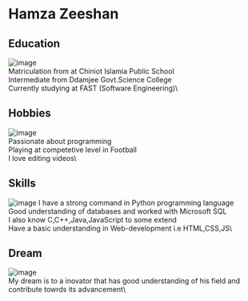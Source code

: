 # Hamza Zeeshan
## Education
![image](https://github.com/user-attachments/assets/411af2f9-248f-400a-90b3-e19ea575ee15)\
Matriculation from at Chiniot Islamia Public School\
Intermediate from Ddamjee Govt.Science College\
Currently studying at FAST (Software Engineering)\
## Hobbies
![image](https://github.com/user-attachments/assets/c5c7440a-56d5-4aea-8bf7-77d1c0c58819)\
Passionate about programming\
Playing at competetive level in Football\
I love editing videos\
## Skills
![image](https://github.com/user-attachments/assets/8ccc2c46-8ff0-4c0b-8bfa-669596425b0b)
I have a strong command in Python programming language\
Good understanding of databases and worked with Microsoft SQL\
I also know C,C++,Java,JavaScript to some extend\
Have a basic understanding in Web-development i.e HTML,CSS,JS\
## Dream
![image](https://github.com/user-attachments/assets/df7d655b-d2ce-43fe-bc73-48ff385382ed)\
My dream is to a inovator that has good understanding of his field and contribute towrds its advancement\







